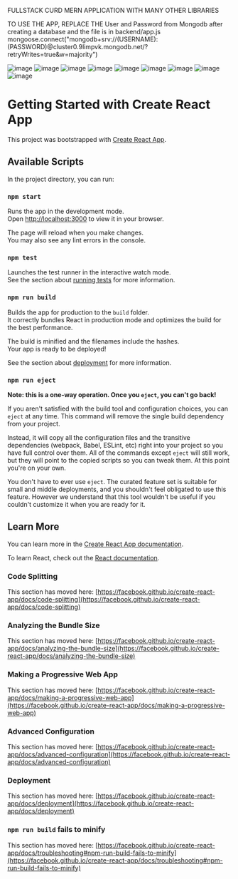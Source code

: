 
FULLSTACK CURD MERN APPLICATION WITH MANY OTHER LIBRARIES

TO USE THE APP, REPLACE THE User and Password from Mongodb after creating a database and the file is in backend/app.js 
mongoose.connect("mongodb+srv://(USERNAME):(PASSWORD)@cluster0.9limpvk.mongodb.net/?retryWrites=true&w=majority")



![image](https://user-images.githubusercontent.com/84002353/189511247-3f8e14b1-a5de-4635-ac4c-4043a5952b8c.png)
![image](https://user-images.githubusercontent.com/84002353/189511250-beb3bcc6-47c0-4816-b81c-dff82120edb7.png)
![image](https://user-images.githubusercontent.com/84002353/189511256-8fc6fbf2-bc40-4649-a906-ed98018cbd05.png)
![image](https://user-images.githubusercontent.com/84002353/189511270-27367b30-dbdb-43e9-8e1e-06973963d77e.png)
![image](https://user-images.githubusercontent.com/84002353/189511278-504f33df-65bf-465e-8653-e683361c611e.png)
![image](https://user-images.githubusercontent.com/84002353/189511297-3146abc6-1301-468b-a164-1cc926138dc1.png)
![image](https://user-images.githubusercontent.com/84002353/189511310-4c113cae-2fab-4839-96fc-7546ec1e4254.png)
![image](https://user-images.githubusercontent.com/84002353/189511321-92ea503e-6512-4cfb-bcef-b060ecf335eb.png)
![image](https://user-images.githubusercontent.com/84002353/189511334-a010ed7e-47d0-4012-8914-54cfc909a323.png)



# Getting Started with Create React App

This project was bootstrapped with [Create React App](https://github.com/facebook/create-react-app).

## Available Scripts

In the project directory, you can run:

### `npm start`

Runs the app in the development mode.\
Open [http://localhost:3000](http://localhost:3000) to view it in your browser.

The page will reload when you make changes.\
You may also see any lint errors in the console.

### `npm test`

Launches the test runner in the interactive watch mode.\
See the section about [running tests](https://facebook.github.io/create-react-app/docs/running-tests) for more information.

### `npm run build`

Builds the app for production to the `build` folder.\
It correctly bundles React in production mode and optimizes the build for the best performance.

The build is minified and the filenames include the hashes.\
Your app is ready to be deployed!

See the section about [deployment](https://facebook.github.io/create-react-app/docs/deployment) for more information.

### `npm run eject`

**Note: this is a one-way operation. Once you `eject`, you can't go back!**

If you aren't satisfied with the build tool and configuration choices, you can `eject` at any time. This command will remove the single build dependency from your project.

Instead, it will copy all the configuration files and the transitive dependencies (webpack, Babel, ESLint, etc) right into your project so you have full control over them. All of the commands except `eject` will still work, but they will point to the copied scripts so you can tweak them. At this point you're on your own.

You don't have to ever use `eject`. The curated feature set is suitable for small and middle deployments, and you shouldn't feel obligated to use this feature. However we understand that this tool wouldn't be useful if you couldn't customize it when you are ready for it.

## Learn More

You can learn more in the [Create React App documentation](https://facebook.github.io/create-react-app/docs/getting-started).

To learn React, check out the [React documentation](https://reactjs.org/).

### Code Splitting

This section has moved here: [https://facebook.github.io/create-react-app/docs/code-splitting](https://facebook.github.io/create-react-app/docs/code-splitting)

### Analyzing the Bundle Size

This section has moved here: [https://facebook.github.io/create-react-app/docs/analyzing-the-bundle-size](https://facebook.github.io/create-react-app/docs/analyzing-the-bundle-size)

### Making a Progressive Web App

This section has moved here: [https://facebook.github.io/create-react-app/docs/making-a-progressive-web-app](https://facebook.github.io/create-react-app/docs/making-a-progressive-web-app)

### Advanced Configuration

This section has moved here: [https://facebook.github.io/create-react-app/docs/advanced-configuration](https://facebook.github.io/create-react-app/docs/advanced-configuration)

### Deployment

This section has moved here: [https://facebook.github.io/create-react-app/docs/deployment](https://facebook.github.io/create-react-app/docs/deployment)

### `npm run build` fails to minify

This section has moved here: [https://facebook.github.io/create-react-app/docs/troubleshooting#npm-run-build-fails-to-minify](https://facebook.github.io/create-react-app/docs/troubleshooting#npm-run-build-fails-to-minify)
